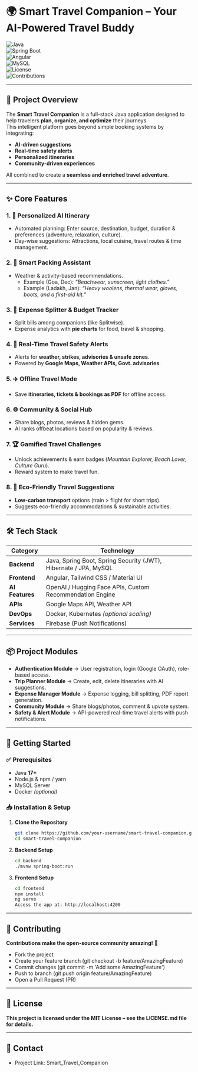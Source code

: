 # 🌍 Smart Travel Companion – Your AI-Powered Travel Buddy  

![Java](https://img.shields.io/badge/Java-17+-red?logo=java&logoColor=white)  
![Spring Boot](https://img.shields.io/badge/Spring%20Boot-Backend-brightgreen?logo=spring&logoColor=white)  
![Angular](https://img.shields.io/badge/Angular-Frontend-DD0031?logo=angular&logoColor=white)  
![MySQL](https://img.shields.io/badge/MySQL-Database-4479A1?logo=mysql&logoColor=white)  
![License](https://img.shields.io/badge/License-MIT-blue.svg)  
![Contributions](https://img.shields.io/badge/Contributions-Welcome-orange)  

---

## 🔹 Project Overview  
The **Smart Travel Companion** is a full-stack Java application designed to help travelers **plan, organize, and optimize** their journeys.  
This intelligent platform goes beyond simple booking systems by integrating:  
- **AI-driven suggestions**  
- **Real-time safety alerts**  
- **Personalized itineraries**  
- **Community-driven experiences**  

All combined to create a **seamless and enriched travel adventure**.  

---

## ✨ Core Features  

### 1. 🤖 Personalized AI Itinerary  
- Automated planning: Enter source, destination, budget, duration & preferences (adventure, relaxation, culture).  
- Day-wise suggestions: Attractions, local cuisine, travel routes & time management.  

### 2. 🧳 Smart Packing Assistant  
- Weather & activity-based recommendations.  
  - Example (Goa, Dec): *“Beachwear, sunscreen, light clothes.”*  
  - Example (Ladakh, Jan): *“Heavy woolens, thermal wear, gloves, boots, and a first-aid kit.”*  

### 3. 💸 Expense Splitter & Budget Tracker  
- Split bills among companions (like Splitwise).  
- Expense analytics with **pie charts** for food, travel & shopping.  

### 4. 📢 Real-Time Travel Safety Alerts  
- Alerts for **weather, strikes, advisories & unsafe zones**.  
- Powered by **Google Maps, Weather APIs, Govt. advisories**.  

### 5. ✈️ Offline Travel Mode  
- Save **itineraries, tickets & bookings as PDF** for offline access.  

### 6. 🌐 Community & Social Hub  
- Share blogs, photos, reviews & hidden gems.  
- AI ranks offbeat locations based on popularity & reviews.  

### 7. 🏆 Gamified Travel Challenges  
- Unlock achievements & earn badges (*Mountain Explorer, Beach Lover, Culture Guru*).  
- Reward system to make travel fun.  

### 8. 🌱 Eco-Friendly Travel Suggestions  
- **Low-carbon transport** options (train > flight for short trips).  
- Suggests eco-friendly accommodations & sustainable activities.  

---

## 🛠️ Tech Stack  

| Category       | Technology |
|----------------|------------|
| **Backend**    | Java, Spring Boot, Spring Security (JWT), Hibernate / JPA, MySQL |
| **Frontend**   | Angular, Tailwind CSS / Material UI |
| **AI Features**| OpenAI / Hugging Face APIs, Custom Recommendation Engine |
| **APIs**       | Google Maps API, Weather API |
| **DevOps**     | Docker, Kubernetes *(optional scaling)* |
| **Services**   | Firebase (Push Notifications) |

---

## 📦 Project Modules  

- **Authentication Module** → User registration, login (Google OAuth), role-based access.  
- **Trip Planner Module** → Create, edit, delete itineraries with AI suggestions.  
- **Expense Manager Module** → Expense logging, bill splitting, PDF report generation.  
- **Community Module** → Share blogs/photos, comment & upvote system.  
- **Safety & Alert Module** → API-powered real-time travel alerts with push notifications.  

---

## 🚀 Getting Started  

### ✅ Prerequisites  
- Java **17+**  
- Node.js & npm / yarn  
- MySQL Server  
- Docker *(optional)*  

### 📥 Installation & Setup  

1. **Clone the Repository**  
   ```bash
   git clone https://github.com/your-username/smart-travel-companion.git
   cd smart-travel-companion
2. **Backend Setup**
   ```bash
   cd backend
   ./mvnw spring-boot:run
3. **Frontend Setup**
   ```bash
   cd frontend
   npm install
   ng serve
   Access the app at: http://localhost:4200
   
---

## 🤝 Contributing

**Contributions make the open-source community amazing!** 🎉

- Fork the project
- Create your feature branch (git checkout -b feature/AmazingFeature)
- Commit changes (git commit -m 'Add some AmazingFeature')
- Push to branch (git push origin feature/AmazingFeature)
- Open a Pull Request (PR)

---

## 📜 License

**This project is licensed under the MIT License – see the LICENSE.md file for details.**

---

## 📧 Contact

- Project Link: Smart_Travel_Companion
